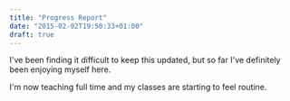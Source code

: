 ```yaml
---
title: "Progress Report"
date: "2015-02-02T19:50:33+01:00"
draft: true
---
```


I've been finding it difficult to keep this updated, but so far I've definitely been enjoying myself here.

I'm now teaching full time and my classes are starting to feel routine.
